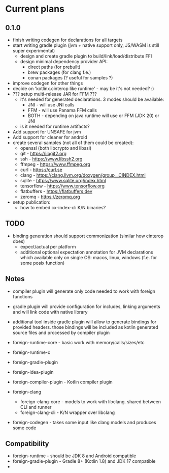 # Current plans

## 0.1.0

- finish writing codegen for declarations for all targets
- start writing gradle plugin (jvm + native support only, JS/WASM is still super experimental)
    - design and create gradle plugin to build/link/load/distribute FFI
    - design minimal dependency provider API:
        - direct paths (for prebuilt)
        - brew packages (for clang f.e.)
        - conan packages (? useful for samples ?)
- improve codegen for other things
- decide on 'kotlinx.cinterop like runtime' - may be it's not needed? :)
- ??? setup multi-release JAR for FFM ???
    - it's needed for generated declarations. 3 modes should be available:
        - JNI - will use JNI calls
        - FFM - will use Panama FFM calls
        - BOTH - depending on java runtime will use or FFM (JDK 20) or JNI
    - is it needed for runtime artifacts?
- Add support for UNSAFE for jvm
- Add support for cleaner for android
- create several samples (not all of them could be created):
    - openssl (both libcrypto and libssl)
    - git - https://libgit2.org
    - ssh - https://www.libssh2.org
    - ffmpeg - https://www.ffmpeg.org
    - curl - https://curl.se
    - clang - https://clang.llvm.org/doxygen/group__CINDEX.html
    - sqlite - https://www.sqlite.org/index.html
    - tensorflow - https://www.tensorflow.org
    - flatbuffers - https://flatbuffers.dev
    - zeromq - https://zeromq.org
- setup publication:
    - how to embed cx-index-cli K/N binaries?

## TODO

* binding generation should support commonization (similar how cinterop does)
    * expect/actual per platform
    * additional optional expectation annotation for JVM declarations which available only on single OS:
      macos, linux, windows (f.e. for some posix function)

## Notes

* compiler plugin will generate only code needed to work with foreign functions
* gradle plugin will provide configuration for includes, linking arguments and will link code with native library
* additional tool inside gradle plugin will allow to generate bindings for provided headers.
  those bindings will be included as kotlin generated source files and processed by compiler plugin

* foreign-runtime-core - basic work with memory/calls/sizes/etc
* foreign-runtime-c

* foreign-gradle-plugin
* foreign-idea-plugin
* foreign-compiler-plugin - Kotlin compiler plugin
* foreign-clang
    * foreign-clang-core - models to work with libclang. shared between CLI and runner
    * foreign-clang-cli - K/N wrapper over libclang
* foreign-codegen - takes some input like clang models and produces some code

## Compatibility

* foreign-runtime - should be JDK 8 and Android compatible
* foreign-gradle-plugin - Gradle 8+ (Kotlin 1.8) and JDK 17 compatible
* 